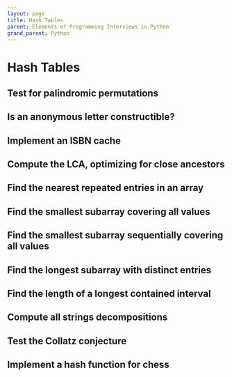 ```yaml
---
layout: page
title: Hash Tables
parent: Elements of Programming Interviews in Python
grand_parent: Python
---
```


# Hash Tables

## Test for palindromic permutations
## Is an anonymous letter constructible?
## Implement an ISBN cache
## Compute the LCA, optimizing for close ancestors
## Find the nearest repeated entries in an array
## Find the smallest subarray covering all values
## Find the smallest subarray sequentially covering all values
## Find the longest subarray with distinct entries
## Find the length of a longest contained interval
## Compute all strings decompositions
## Test the Collatz conjecture
## Implement a hash function for chess
